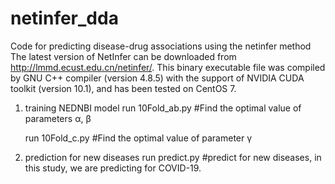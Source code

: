 # netinfer_dda
Code for predicting disease-drug associations using the netinfer method
The latest version of NetInfer can be downloaded from http://lmmd.ecust.edu.cn/netinfer/. This binary executable file was compiled by GNU C++ compiler (version 4.8.5) with the support of NVIDIA CUDA toolkit (version 10.1), and has been tested on CentOS 7. 

1. training NEDNBI model
   run 10Fold_ab.py  #Find the optimal value of parameters α, β

   run 10Fold_c.py   #Find the optimal value of parameter γ

2. prediction for new diseases
   run predict.py   #predict for new diseases, in this study, we are predicting for COVID-19.
